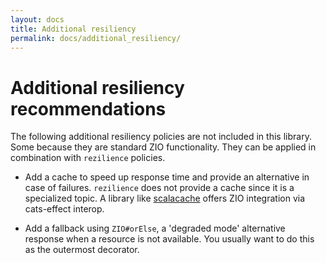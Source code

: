 ```yaml
---
layout: docs
title: Additional resiliency
permalink: docs/additional_resiliency/
---
```


# Additional resiliency recommendations
The following additional resiliency policies are not included in this library. Some because they are standard ZIO functionality. They can be applied in combination with `rezilience` policies.

* Add a cache to speed up response time and provide an alternative in case of failures. `rezilience` does not provide a cache since it is a specialized topic. A library like [scalacache](https://cb372.github.io/scalacache/docs/modes.html) offers ZIO integration via cats-effect interop.

* Add a fallback using `ZIO#orElse`, a 'degraded mode' alternative response when a resource is not available. You usually want to do this as the outermost decorator.

